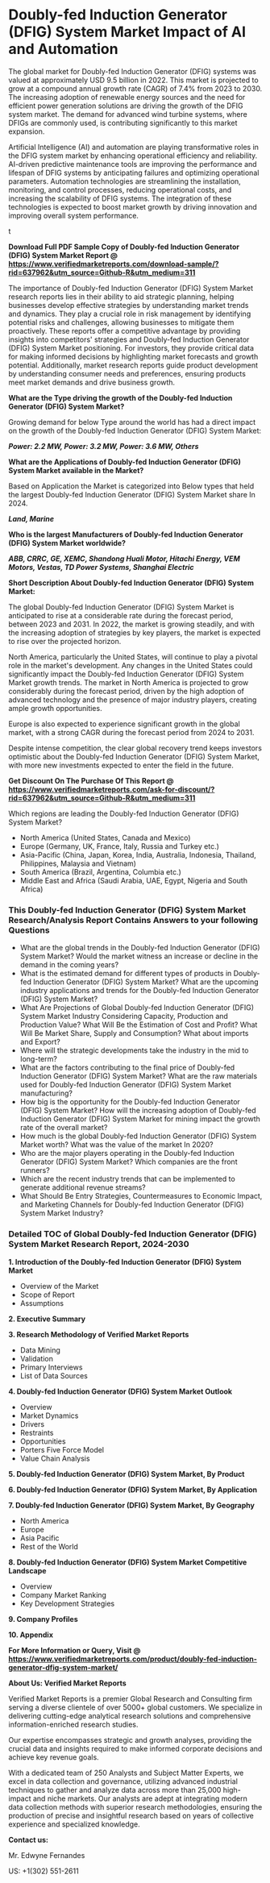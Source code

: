 <meta name="title" content="Global Doubly-fed Induction Generator (DFIG) System Market Impact of AI and Automation"><meta name="description" content="The global market for Doubly-fed Induction Generator (DFIG) systems was valued at approximately USD 9.5 billion in 2022. This market is projected to grow at a compound"><meta name="title" content="Doubly-fed Induction Generator (DFIG) System Market Size, Share, Scope, Trends, Growth, Opportunities, Analysis, Forecast"><h1>Doubly-fed Induction Generator (DFIG) System Market Impact of AI and Automation</h1><p>The global market for Doubly-fed Induction Generator (DFIG) systems was valued at approximately USD 9.5 billion in 2022. This market is projected to grow at a compound annual growth rate (CAGR) of 7.4% from 2023 to 2030. The increasing adoption of renewable energy sources and the need for efficient power generation solutions are driving the growth of the DFIG system market. The demand for advanced wind turbine systems, where DFIGs are commonly used, is contributing significantly to this market expansion.</p><p>Artificial Intelligence (AI) and automation are playing transformative roles in the DFIG system market by enhancing operational efficiency and reliability. AI-driven predictive maintenance tools are improving the performance and lifespan of DFIG systems by anticipating failures and optimizing operational parameters. Automation technologies are streamlining the installation, monitoring, and control processes, reducing operational costs, and increasing the scalability of DFIG systems. The integration of these technologies is expected to boost market growth by driving innovation and improving overall system performance.</p>t</p><p id="" class=""><strong>Download Full PDF Sample Copy of Doubly-fed Induction Generator (DFIG) System Market Report @ <a href="https://www.verifiedmarketreports.com/download-sample/?rid=637962&utm_source=Github-R&utm_medium=311" target="_blank">https://www.verifiedmarketreports.com/download-sample/?rid=637962&utm_source=Github-R&utm_medium=311</a></strong></p><p>The importance of&nbsp;Doubly-fed Induction Generator (DFIG) System Market research reports lies in their ability to aid strategic planning, helping businesses develop effective strategies by understanding market trends and dynamics. They play a crucial role in risk management by identifying potential risks and challenges, allowing businesses to mitigate them proactively. These reports offer a competitive advantage by providing insights into competitors' strategies and Doubly-fed Induction Generator (DFIG) System Market positioning. For investors, they provide critical data for making informed decisions by highlighting market forecasts and growth potential. Additionally, market research reports guide product development by understanding consumer needs and preferences, ensuring products meet market demands and drive business growth.</p><p><strong>What are the&nbsp;Type driving the growth of the Doubly-fed Induction Generator (DFIG) System Market?</strong></p><p id="" class="">Growing demand for below Type around the world has had a direct impact on the growth of the Doubly-fed Induction Generator (DFIG) System Market:</p><em><strong>Power: 2.2 MW, Power: 3.2 MW, Power: 3.6 MW, Others</strong></em></p><strong>What are the&nbsp;Applications&nbsp;of Doubly-fed Induction Generator (DFIG) System Market available in the Market?</strong></p><p id="" class="">Based on Application the Market is categorized into Below types that held the largest Doubly-fed Induction Generator (DFIG) System Market share In 2024.</p><em><strong>Land, Marine</strong></em></p><strong>Who is the largest Manufacturers of Doubly-fed Induction Generator (DFIG) System Market worldwide?</strong></p><p><em><strong>ABB, CRRC, GE, XEMC, Shandong Huali Motor, Hitachi Energy, VEM Motors, Vestas, TD Power Systems, Shanghai Electric</strong></em></p><p id="" class=""><strong>Short Description About Doubly-fed Induction Generator (DFIG) System Market:</strong></p><p>The global Doubly-fed Induction Generator (DFIG) System Market is anticipated to rise at a considerable rate during the forecast period, between 2023 and 2031. In 2022, the market is growing steadily, and with the increasing adoption of strategies by key players, the market is expected to rise over the projected horizon.</p><p>North America, particularly the United States, will continue to play a pivotal role in the market's development. Any changes in the United States could significantly impact the Doubly-fed Induction Generator (DFIG) System Market growth trends. The market in North America is projected to grow considerably during the forecast period, driven by the high adoption of advanced technology and the presence of major industry players, creating ample growth opportunities.</p><p>Europe is also expected to experience significant growth in the global market, with a strong CAGR during the forecast period from 2024 to 2031.</p><p>Despite intense competition, the clear global recovery trend keeps investors optimistic about the Doubly-fed Induction Generator (DFIG) System Market, with more new investments expected to enter the field in the future.</p><p id="" class=""><strong>Get Discount On The Purchase Of This Report @ <a href="https://www.verifiedmarketreports.com/ask-for-discount/?rid=637962&utm_source=Github-R&utm_medium=311" target="_blank">https://www.verifiedmarketreports.com/ask-for-discount/?rid=637962&utm_source=Github-R&utm_medium=311</a></strong></p>Which regions are leading the Doubly-fed Induction Generator (DFIG) System Market?</p><ul><li>North America (United States, Canada and Mexico)</li><li>Europe (Germany, UK, France, Italy, Russia and Turkey etc.)</li><li>Asia-Pacific (China, Japan, Korea, India, Australia, Indonesia, Thailand, Philippines, Malaysia and Vietnam)</li><li>South America (Brazil, Argentina, Columbia etc.)</li><li>Middle East and Africa (Saudi Arabia, UAE, Egypt, Nigeria and South Africa)</li></ul><h3 id="" class="">This Doubly-fed Induction Generator (DFIG) System Market Research/Analysis Report Contains Answers to your following Questions</h3><ul><li>What are the global trends in the Doubly-fed Induction Generator (DFIG) System Market? Would the market witness an increase or decline in the demand in the coming years?</li><li>What is the estimated demand for different types of products in Doubly-fed Induction Generator (DFIG) System Market? What are the upcoming industry applications and trends for the Doubly-fed Induction Generator (DFIG) System Market?</li><li>What Are Projections of Global Doubly-fed Induction Generator (DFIG) System Market Industry Considering Capacity, Production and Production Value? What Will Be the Estimation of Cost and Profit? What Will Be Market Share, Supply and Consumption? What about imports and Export?</li><li>Where will the strategic developments take the industry in the mid to long-term?</li><li>What are the factors contributing to the final price of Doubly-fed Induction Generator (DFIG) System Market? What are the raw materials used for Doubly-fed Induction Generator (DFIG) System Market manufacturing?</li><li>How big is the opportunity for the Doubly-fed Induction Generator (DFIG) System Market? How will the increasing adoption of Doubly-fed Induction Generator (DFIG) System Market for mining impact the growth rate of the overall market?</li><li>How much is the global Doubly-fed Induction Generator (DFIG) System Market worth? What was the value of the market In 2020?</li><li>Who are the major players operating in the Doubly-fed Induction Generator (DFIG) System Market? Which companies are the front runners?</li><li>Which are the recent industry trends that can be implemented to generate additional revenue streams?</li><li>What Should Be Entry Strategies, Countermeasures to Economic Impact, and Marketing Channels for Doubly-fed Induction Generator (DFIG) System Market Industry?</li></ul><h3 id="" class="">Detailed TOC of Global Doubly-fed Induction Generator (DFIG) System Market Research Report, 2024-2030</h3><p id="" class=""><strong>1. Introduction of the Doubly-fed Induction Generator (DFIG) System Market</strong></p><ul><li>Overview of the Market</li><li>Scope of Report</li><li>Assumptions</li></ul><p id="" class=""><strong>2. Executive Summary</strong></p><p id="" class=""><strong>3. Research Methodology of Verified Market Reports</strong></p><ul><li>Data Mining</li><li>Validation</li><li>Primary Interviews</li><li>List of Data Sources</li></ul><p id="" class=""><strong>4. Doubly-fed Induction Generator (DFIG) System Market Outlook</strong></p><ul><li>Overview</li><li>Market Dynamics</li><li>Drivers</li><li>Restraints</li><li>Opportunities</li><li>Porters Five Force Model</li><li>Value Chain Analysis</li></ul><p id="" class=""><strong>5. Doubly-fed Induction Generator (DFIG) System Market, By Product</strong></p><p id="" class=""><strong>6. Doubly-fed Induction Generator (DFIG) System Market, By Application</strong></p><p id="" class=""><strong>7. Doubly-fed Induction Generator (DFIG) System Market, By Geography</strong></p><ul><li>North America</li><li>Europe</li><li>Asia Pacific</li><li>Rest of the World</li></ul><p id="" class=""><strong>8. Doubly-fed Induction Generator (DFIG) System Market Competitive Landscape</strong></p><ul><li>Overview</li><li>Company Market Ranking</li><li>Key Development Strategies</li></ul><p id="" class=""><strong>9. Company Profiles</strong></p><p id="" class=""><strong>10. Appendix</strong></p><p id="" class=""><strong>For More Information or Query, Visit @ <a href="https://www.verifiedmarketreports.com/product/doubly-fed-induction-generator-dfig-system-market/" target="_blank">https://www.verifiedmarketreports.com/product/doubly-fed-induction-generator-dfig-system-market/</a></strong></p><p id="" class=""><strong>About Us: Verified Market Reports</strong></p><p id="" class="">Verified Market Reports is a premier Global Research and Consulting firm serving a diverse clientele of over 5000+ global customers. We specialize in delivering cutting-edge analytical research solutions and comprehensive information-enriched research studies.</p><p id="" class="">Our expertise encompasses strategic and growth analyses, providing the crucial data and insights required to make informed corporate decisions and achieve key revenue goals.</p><p id="" class="">With a dedicated team of 250 Analysts and Subject Matter Experts, we excel in data collection and governance, utilizing advanced industrial techniques to gather and analyze data across more than 25,000 high-impact and niche markets. Our analysts are adept at integrating modern data collection methods with superior research methodologies, ensuring the production of precise and insightful research based on years of collective experience and specialized knowledge.</p><p id="" class=""><strong>Contact us:</strong></p><p id="" class="">Mr. Edwyne Fernandes</p><p id="" class="">US: +1(302) 551-2611</p>